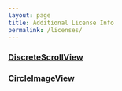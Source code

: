 ```yaml
---
layout: page
title: Additional License Info
permalink: /licenses/
---
```


### [DiscreteScrollView](https://github.com/yarolegovich/DiscreteScrollView/blob/a3a22d76c38e28cb03b45629b93e4ac03ce6fcc9/README.md#special-thanks)

### [CircleImageView](https://github.com/hdodenhof/CircleImageView/blob/master/LICENSE.txt)